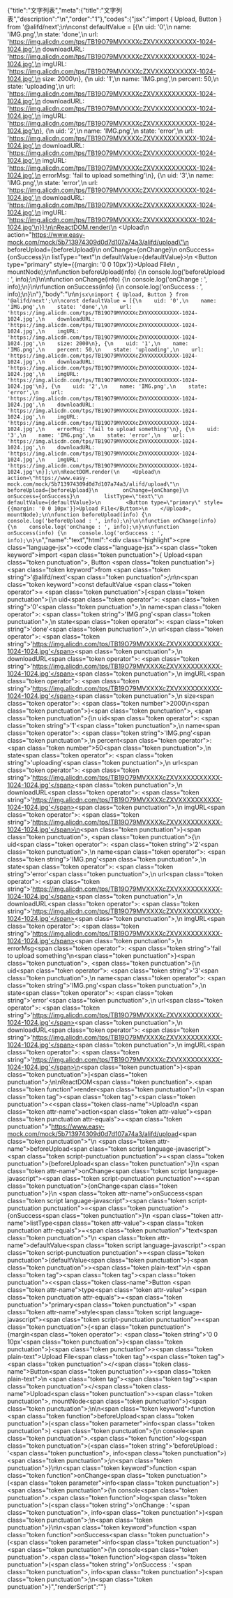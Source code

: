 {"title":"文字列表","meta":{"title":"文字列表","description":"\n","order":"1"},"codes":{"jsx":"import { Upload, Button } from '@alifd/next';\n\nconst defaultValue = [{\n    uid: '0',\n    name: 'IMG.png',\n    state: 'done',\n    url: 'https://img.alicdn.com/tps/TB19O79MVXXXXcZXVXXXXXXXXXX-1024-1024.jpg',\n    downloadURL: 'https://img.alicdn.com/tps/TB19O79MVXXXXcZXVXXXXXXXXXX-1024-1024.jpg',\n    imgURL: 'https://img.alicdn.com/tps/TB19O79MVXXXXcZXVXXXXXXXXXX-1024-1024.jpg',\n    size: 2000\n}, {\n    uid: '1',\n    name: 'IMG.png',\n    percent: 50,\n    state: 'uploading',\n    url: 'https://img.alicdn.com/tps/TB19O79MVXXXXcZXVXXXXXXXXXX-1024-1024.jpg',\n    downloadURL: 'https://img.alicdn.com/tps/TB19O79MVXXXXcZXVXXXXXXXXXX-1024-1024.jpg',\n    imgURL: 'https://img.alicdn.com/tps/TB19O79MVXXXXcZXVXXXXXXXXXX-1024-1024.jpg'\n}, {\n    uid: '2',\n    name: 'IMG.png',\n    state: 'error',\n    url: 'https://img.alicdn.com/tps/TB19O79MVXXXXcZXVXXXXXXXXXX-1024-1024.jpg',\n    downloadURL: 'https://img.alicdn.com/tps/TB19O79MVXXXXcZXVXXXXXXXXXX-1024-1024.jpg',\n    imgURL: 'https://img.alicdn.com/tps/TB19O79MVXXXXcZXVXXXXXXXXXX-1024-1024.jpg',\n    errorMsg: 'fail to upload something'\n}, {\n    uid: '3',\n    name: 'IMG.png',\n    state: 'error',\n    url: 'https://img.alicdn.com/tps/TB19O79MVXXXXcZXVXXXXXXXXXX-1024-1024.jpg',\n    downloadURL: 'https://img.alicdn.com/tps/TB19O79MVXXXXcZXVXXXXXXXXXX-1024-1024.jpg',\n    imgURL: 'https://img.alicdn.com/tps/TB19O79MVXXXXcZXVXXXXXXXXXX-1024-1024.jpg'\n}];\n\nReactDOM.render(\n    <Upload\n        action=\"https://www.easy-mock.com/mock/5b713974309d0d7d107a74a3/alifd/upload\"\n        beforeUpload={beforeUpload}\n        onChange={onChange}\n        onSuccess={onSuccess}\n        listType=\"text\"\n        defaultValue={defaultValue}>\n        <Button type=\"primary\" style={{margin: '0 0 10px'}}>Upload File</Button>\n    </Upload>, mountNode);\n\nfunction beforeUpload(info) {\n    console.log('beforeUpload : ', info);\n}\n\nfunction onChange(info) {\n    console.log('onChange : ', info);\n}\n\nfunction onSuccess(info) {\n    console.log('onSuccess : ', info);\n}\n"},"body":"\n\n````jsx\nimport { Upload, Button } from '@alifd/next';\n\nconst defaultValue = [{\n    uid: '0',\n    name: 'IMG.png',\n    state: 'done',\n    url: 'https://img.alicdn.com/tps/TB19O79MVXXXXcZXVXXXXXXXXXX-1024-1024.jpg',\n    downloadURL: 'https://img.alicdn.com/tps/TB19O79MVXXXXcZXVXXXXXXXXXX-1024-1024.jpg',\n    imgURL: 'https://img.alicdn.com/tps/TB19O79MVXXXXcZXVXXXXXXXXXX-1024-1024.jpg',\n    size: 2000\n}, {\n    uid: '1',\n    name: 'IMG.png',\n    percent: 50,\n    state: 'uploading',\n    url: 'https://img.alicdn.com/tps/TB19O79MVXXXXcZXVXXXXXXXXXX-1024-1024.jpg',\n    downloadURL: 'https://img.alicdn.com/tps/TB19O79MVXXXXcZXVXXXXXXXXXX-1024-1024.jpg',\n    imgURL: 'https://img.alicdn.com/tps/TB19O79MVXXXXcZXVXXXXXXXXXX-1024-1024.jpg'\n}, {\n    uid: '2',\n    name: 'IMG.png',\n    state: 'error',\n    url: 'https://img.alicdn.com/tps/TB19O79MVXXXXcZXVXXXXXXXXXX-1024-1024.jpg',\n    downloadURL: 'https://img.alicdn.com/tps/TB19O79MVXXXXcZXVXXXXXXXXXX-1024-1024.jpg',\n    imgURL: 'https://img.alicdn.com/tps/TB19O79MVXXXXcZXVXXXXXXXXXX-1024-1024.jpg',\n    errorMsg: 'fail to upload something'\n}, {\n    uid: '3',\n    name: 'IMG.png',\n    state: 'error',\n    url: 'https://img.alicdn.com/tps/TB19O79MVXXXXcZXVXXXXXXXXXX-1024-1024.jpg',\n    downloadURL: 'https://img.alicdn.com/tps/TB19O79MVXXXXcZXVXXXXXXXXXX-1024-1024.jpg',\n    imgURL: 'https://img.alicdn.com/tps/TB19O79MVXXXXcZXVXXXXXXXXXX-1024-1024.jpg'\n}];\n\nReactDOM.render(\n    <Upload\n        action=\"https://www.easy-mock.com/mock/5b713974309d0d7d107a74a3/alifd/upload\"\n        beforeUpload={beforeUpload}\n        onChange={onChange}\n        onSuccess={onSuccess}\n        listType=\"text\"\n        defaultValue={defaultValue}>\n        <Button type=\"primary\" style={{margin: '0 0 10px'}}>Upload File</Button>\n    </Upload>, mountNode);\n\nfunction beforeUpload(info) {\n    console.log('beforeUpload : ', info);\n}\n\nfunction onChange(info) {\n    console.log('onChange : ', info);\n}\n\nfunction onSuccess(info) {\n    console.log('onSuccess : ', info);\n}\n````","name":"text","html":"<script>(function(){'use strict';\n\nvar _next = require('@alifd/next');\n\nvar defaultValue = [{\n    uid: '0',\n    name: 'IMG.png',\n    state: 'done',\n    url: 'https://img.alicdn.com/tps/TB19O79MVXXXXcZXVXXXXXXXXXX-1024-1024.jpg',\n    downloadURL: 'https://img.alicdn.com/tps/TB19O79MVXXXXcZXVXXXXXXXXXX-1024-1024.jpg',\n    imgURL: 'https://img.alicdn.com/tps/TB19O79MVXXXXcZXVXXXXXXXXXX-1024-1024.jpg',\n    size: 2000\n}, {\n    uid: '1',\n    name: 'IMG.png',\n    percent: 50,\n    state: 'uploading',\n    url: 'https://img.alicdn.com/tps/TB19O79MVXXXXcZXVXXXXXXXXXX-1024-1024.jpg',\n    downloadURL: 'https://img.alicdn.com/tps/TB19O79MVXXXXcZXVXXXXXXXXXX-1024-1024.jpg',\n    imgURL: 'https://img.alicdn.com/tps/TB19O79MVXXXXcZXVXXXXXXXXXX-1024-1024.jpg'\n}, {\n    uid: '2',\n    name: 'IMG.png',\n    state: 'error',\n    url: 'https://img.alicdn.com/tps/TB19O79MVXXXXcZXVXXXXXXXXXX-1024-1024.jpg',\n    downloadURL: 'https://img.alicdn.com/tps/TB19O79MVXXXXcZXVXXXXXXXXXX-1024-1024.jpg',\n    imgURL: 'https://img.alicdn.com/tps/TB19O79MVXXXXcZXVXXXXXXXXXX-1024-1024.jpg',\n    errorMsg: 'fail to upload something'\n}, {\n    uid: '3',\n    name: 'IMG.png',\n    state: 'error',\n    url: 'https://img.alicdn.com/tps/TB19O79MVXXXXcZXVXXXXXXXXXX-1024-1024.jpg',\n    downloadURL: 'https://img.alicdn.com/tps/TB19O79MVXXXXcZXVXXXXXXXXXX-1024-1024.jpg',\n    imgURL: 'https://img.alicdn.com/tps/TB19O79MVXXXXcZXVXXXXXXXXXX-1024-1024.jpg'\n}];\n\nReactDOM.render(React.createElement(\n    _next.Upload,\n    {\n        action: 'https://www.easy-mock.com/mock/5b713974309d0d7d107a74a3/alifd/upload',\n        beforeUpload: beforeUpload,\n        onChange: onChange,\n        onSuccess: onSuccess,\n        listType: 'text',\n        defaultValue: defaultValue },\n    React.createElement(\n        _next.Button,\n        { type: 'primary', style: { margin: '0 0 10px' } },\n        'Upload File'\n    )\n), mountNode);\n\nfunction beforeUpload(info) {\n    console.log('beforeUpload : ', info);\n}\n\nfunction onChange(info) {\n    console.log('onChange : ', info);\n}\n\nfunction onSuccess(info) {\n    console.log('onSuccess : ', info);\n}})()</script><div class=\"highlight\"><pre class=\"language-jsx\"><code class=\"language-jsx\"><span class=\"token keyword\">import</span> <span class=\"token punctuation\">{</span> Upload<span class=\"token punctuation\">,</span> Button <span class=\"token punctuation\">}</span> <span class=\"token keyword\">from</span> <span class=\"token string\">'@alifd/next'</span><span class=\"token punctuation\">;</span>\n\n<span class=\"token keyword\">const</span> defaultValue <span class=\"token operator\">=</span> <span class=\"token punctuation\">[</span><span class=\"token punctuation\">{</span>\n    uid<span class=\"token operator\">:</span> <span class=\"token string\">'0'</span><span class=\"token punctuation\">,</span>\n    name<span class=\"token operator\">:</span> <span class=\"token string\">'IMG.png'</span><span class=\"token punctuation\">,</span>\n    state<span class=\"token operator\">:</span> <span class=\"token string\">'done'</span><span class=\"token punctuation\">,</span>\n    url<span class=\"token operator\">:</span> <span class=\"token string\">'https://img.alicdn.com/tps/TB19O79MVXXXXcZXVXXXXXXXXXX-1024-1024.jpg'</span><span class=\"token punctuation\">,</span>\n    downloadURL<span class=\"token operator\">:</span> <span class=\"token string\">'https://img.alicdn.com/tps/TB19O79MVXXXXcZXVXXXXXXXXXX-1024-1024.jpg'</span><span class=\"token punctuation\">,</span>\n    imgURL<span class=\"token operator\">:</span> <span class=\"token string\">'https://img.alicdn.com/tps/TB19O79MVXXXXcZXVXXXXXXXXXX-1024-1024.jpg'</span><span class=\"token punctuation\">,</span>\n    size<span class=\"token operator\">:</span> <span class=\"token number\">2000</span>\n<span class=\"token punctuation\">}</span><span class=\"token punctuation\">,</span> <span class=\"token punctuation\">{</span>\n    uid<span class=\"token operator\">:</span> <span class=\"token string\">'1'</span><span class=\"token punctuation\">,</span>\n    name<span class=\"token operator\">:</span> <span class=\"token string\">'IMG.png'</span><span class=\"token punctuation\">,</span>\n    percent<span class=\"token operator\">:</span> <span class=\"token number\">50</span><span class=\"token punctuation\">,</span>\n    state<span class=\"token operator\">:</span> <span class=\"token string\">'uploading'</span><span class=\"token punctuation\">,</span>\n    url<span class=\"token operator\">:</span> <span class=\"token string\">'https://img.alicdn.com/tps/TB19O79MVXXXXcZXVXXXXXXXXXX-1024-1024.jpg'</span><span class=\"token punctuation\">,</span>\n    downloadURL<span class=\"token operator\">:</span> <span class=\"token string\">'https://img.alicdn.com/tps/TB19O79MVXXXXcZXVXXXXXXXXXX-1024-1024.jpg'</span><span class=\"token punctuation\">,</span>\n    imgURL<span class=\"token operator\">:</span> <span class=\"token string\">'https://img.alicdn.com/tps/TB19O79MVXXXXcZXVXXXXXXXXXX-1024-1024.jpg'</span>\n<span class=\"token punctuation\">}</span><span class=\"token punctuation\">,</span> <span class=\"token punctuation\">{</span>\n    uid<span class=\"token operator\">:</span> <span class=\"token string\">'2'</span><span class=\"token punctuation\">,</span>\n    name<span class=\"token operator\">:</span> <span class=\"token string\">'IMG.png'</span><span class=\"token punctuation\">,</span>\n    state<span class=\"token operator\">:</span> <span class=\"token string\">'error'</span><span class=\"token punctuation\">,</span>\n    url<span class=\"token operator\">:</span> <span class=\"token string\">'https://img.alicdn.com/tps/TB19O79MVXXXXcZXVXXXXXXXXXX-1024-1024.jpg'</span><span class=\"token punctuation\">,</span>\n    downloadURL<span class=\"token operator\">:</span> <span class=\"token string\">'https://img.alicdn.com/tps/TB19O79MVXXXXcZXVXXXXXXXXXX-1024-1024.jpg'</span><span class=\"token punctuation\">,</span>\n    imgURL<span class=\"token operator\">:</span> <span class=\"token string\">'https://img.alicdn.com/tps/TB19O79MVXXXXcZXVXXXXXXXXXX-1024-1024.jpg'</span><span class=\"token punctuation\">,</span>\n    errorMsg<span class=\"token operator\">:</span> <span class=\"token string\">'fail to upload something'</span>\n<span class=\"token punctuation\">}</span><span class=\"token punctuation\">,</span> <span class=\"token punctuation\">{</span>\n    uid<span class=\"token operator\">:</span> <span class=\"token string\">'3'</span><span class=\"token punctuation\">,</span>\n    name<span class=\"token operator\">:</span> <span class=\"token string\">'IMG.png'</span><span class=\"token punctuation\">,</span>\n    state<span class=\"token operator\">:</span> <span class=\"token string\">'error'</span><span class=\"token punctuation\">,</span>\n    url<span class=\"token operator\">:</span> <span class=\"token string\">'https://img.alicdn.com/tps/TB19O79MVXXXXcZXVXXXXXXXXXX-1024-1024.jpg'</span><span class=\"token punctuation\">,</span>\n    downloadURL<span class=\"token operator\">:</span> <span class=\"token string\">'https://img.alicdn.com/tps/TB19O79MVXXXXcZXVXXXXXXXXXX-1024-1024.jpg'</span><span class=\"token punctuation\">,</span>\n    imgURL<span class=\"token operator\">:</span> <span class=\"token string\">'https://img.alicdn.com/tps/TB19O79MVXXXXcZXVXXXXXXXXXX-1024-1024.jpg'</span>\n<span class=\"token punctuation\">}</span><span class=\"token punctuation\">]</span><span class=\"token punctuation\">;</span>\n\nReactDOM<span class=\"token punctuation\">.</span><span class=\"token function\">render</span><span class=\"token punctuation\">(</span>\n    <span class=\"token tag\"><span class=\"token tag\"><span class=\"token punctuation\">&lt;</span><span class=\"token class-name\">Upload</span></span>\n        <span class=\"token attr-name\">action</span><span class=\"token attr-value\"><span class=\"token punctuation attr-equals\">=</span><span class=\"token punctuation\">\"</span>https://www.easy-mock.com/mock/5b713974309d0d7d107a74a3/alifd/upload<span class=\"token punctuation\">\"</span></span>\n        <span class=\"token attr-name\">beforeUpload</span><span class=\"token script language-javascript\"><span class=\"token script-punctuation punctuation\">=</span><span class=\"token punctuation\">{</span>beforeUpload<span class=\"token punctuation\">}</span></span>\n        <span class=\"token attr-name\">onChange</span><span class=\"token script language-javascript\"><span class=\"token script-punctuation punctuation\">=</span><span class=\"token punctuation\">{</span>onChange<span class=\"token punctuation\">}</span></span>\n        <span class=\"token attr-name\">onSuccess</span><span class=\"token script language-javascript\"><span class=\"token script-punctuation punctuation\">=</span><span class=\"token punctuation\">{</span>onSuccess<span class=\"token punctuation\">}</span></span>\n        <span class=\"token attr-name\">listType</span><span class=\"token attr-value\"><span class=\"token punctuation attr-equals\">=</span><span class=\"token punctuation\">\"</span>text<span class=\"token punctuation\">\"</span></span>\n        <span class=\"token attr-name\">defaultValue</span><span class=\"token script language-javascript\"><span class=\"token script-punctuation punctuation\">=</span><span class=\"token punctuation\">{</span>defaultValue<span class=\"token punctuation\">}</span></span><span class=\"token punctuation\">></span></span><span class=\"token plain-text\">\n        </span><span class=\"token tag\"><span class=\"token tag\"><span class=\"token punctuation\">&lt;</span><span class=\"token class-name\">Button</span></span> <span class=\"token attr-name\">type</span><span class=\"token attr-value\"><span class=\"token punctuation attr-equals\">=</span><span class=\"token punctuation\">\"</span>primary<span class=\"token punctuation\">\"</span></span> <span class=\"token attr-name\">style</span><span class=\"token script language-javascript\"><span class=\"token script-punctuation punctuation\">=</span><span class=\"token punctuation\">{</span><span class=\"token punctuation\">{</span>margin<span class=\"token operator\">:</span> <span class=\"token string\">'0 0 10px'</span><span class=\"token punctuation\">}</span><span class=\"token punctuation\">}</span></span><span class=\"token punctuation\">></span></span><span class=\"token plain-text\">Upload File</span><span class=\"token tag\"><span class=\"token tag\"><span class=\"token punctuation\">&lt;/</span><span class=\"token class-name\">Button</span></span><span class=\"token punctuation\">></span></span><span class=\"token plain-text\">\n    </span><span class=\"token tag\"><span class=\"token tag\"><span class=\"token punctuation\">&lt;/</span><span class=\"token class-name\">Upload</span></span><span class=\"token punctuation\">></span></span><span class=\"token punctuation\">,</span> mountNode<span class=\"token punctuation\">)</span><span class=\"token punctuation\">;</span>\n\n<span class=\"token keyword\">function</span> <span class=\"token function\">beforeUpload</span><span class=\"token punctuation\">(</span><span class=\"token parameter\">info</span><span class=\"token punctuation\">)</span> <span class=\"token punctuation\">{</span>\n    console<span class=\"token punctuation\">.</span><span class=\"token function\">log</span><span class=\"token punctuation\">(</span><span class=\"token string\">'beforeUpload : '</span><span class=\"token punctuation\">,</span> info<span class=\"token punctuation\">)</span><span class=\"token punctuation\">;</span>\n<span class=\"token punctuation\">}</span>\n\n<span class=\"token keyword\">function</span> <span class=\"token function\">onChange</span><span class=\"token punctuation\">(</span><span class=\"token parameter\">info</span><span class=\"token punctuation\">)</span> <span class=\"token punctuation\">{</span>\n    console<span class=\"token punctuation\">.</span><span class=\"token function\">log</span><span class=\"token punctuation\">(</span><span class=\"token string\">'onChange : '</span><span class=\"token punctuation\">,</span> info<span class=\"token punctuation\">)</span><span class=\"token punctuation\">;</span>\n<span class=\"token punctuation\">}</span>\n\n<span class=\"token keyword\">function</span> <span class=\"token function\">onSuccess</span><span class=\"token punctuation\">(</span><span class=\"token parameter\">info</span><span class=\"token punctuation\">)</span> <span class=\"token punctuation\">{</span>\n    console<span class=\"token punctuation\">.</span><span class=\"token function\">log</span><span class=\"token punctuation\">(</span><span class=\"token string\">'onSuccess : '</span><span class=\"token punctuation\">,</span> info<span class=\"token punctuation\">)</span><span class=\"token punctuation\">;</span>\n<span class=\"token punctuation\">}</span></code></pre></div>","renderScript":"<script>(function(){'use strict';\n\nvar _createClass = function () { function defineProperties(target, props) { for (var i = 0; i < props.length; i++) { var descriptor = props[i]; descriptor.enumerable = descriptor.enumerable || false; descriptor.configurable = true; if (\"value\" in descriptor) descriptor.writable = true; Object.defineProperty(target, descriptor.key, descriptor); } } return function (Constructor, protoProps, staticProps) { if (protoProps) defineProperties(Constructor.prototype, protoProps); if (staticProps) defineProperties(Constructor, staticProps); return Constructor; }; }();\n\nvar _reactLive = require('react-live');\n\nvar _next = require('@alifd/next');\n\nfunction _classCallCheck(instance, Constructor) { if (!(instance instanceof Constructor)) { throw new TypeError(\"Cannot call a class as a function\"); } }\n\nfunction _possibleConstructorReturn(self, call) { if (!self) { throw new ReferenceError(\"this hasn't been initialised - super() hasn't been called\"); } return call && (typeof call === \"object\" || typeof call === \"function\") ? call : self; }\n\nfunction _inherits(subClass, superClass) { if (typeof superClass !== \"function\" && superClass !== null) { throw new TypeError(\"Super expression must either be null or a function, not \" + typeof superClass); } subClass.prototype = Object.create(superClass && superClass.prototype, { constructor: { value: subClass, enumerable: false, writable: true, configurable: true } }); if (superClass) Object.setPrototypeOf ? Object.setPrototypeOf(subClass, superClass) : subClass.__proto__ = superClass; }\n\nwindow.demoNames.push('text');\n\n\nwindow.textRenderScript = function textRenderScript(liveDemo) {\n    var mountNode = document.getElementById('text-mount');\n    if (liveDemo === \"false\") {\n        var beforeUpload = function beforeUpload(info) {\n            console.log('beforeUpload : ', info);\n        };\n\n        var onChange = function onChange(info) {\n            console.log('onChange : ', info);\n        };\n\n        var onSuccess = function onSuccess(info) {\n            console.log('onSuccess : ', info);\n        };\n\n        document.getElementById('text-body').innerHTML = '<pre class=\"language-jsx\"><code class=\"language-jsx\"><span class=\"token keyword\">import</span> <span class=\"token punctuation\">{</span> Upload<span class=\"token punctuation\">,</span> Button <span class=\"token punctuation\">}</span> <span class=\"token keyword\">from</span> <span class=\"token string\">\\'@alifd/next\\'</span><span class=\"token punctuation\">;</span>\\n\\n<span class=\"token keyword\">const</span> defaultValue <span class=\"token operator\">=</span> <span class=\"token punctuation\">[</span><span class=\"token punctuation\">{</span>\\n    uid<span class=\"token operator\">:</span> <span class=\"token string\">\\'0\\'</span><span class=\"token punctuation\">,</span>\\n    name<span class=\"token operator\">:</span> <span class=\"token string\">\\'IMG.png\\'</span><span class=\"token punctuation\">,</span>\\n    state<span class=\"token operator\">:</span> <span class=\"token string\">\\'done\\'</span><span class=\"token punctuation\">,</span>\\n    url<span class=\"token operator\">:</span> <span class=\"token string\">\\'https://img.alicdn.com/tps/TB19O79MVXXXXcZXVXXXXXXXXXX-1024-1024.jpg\\'</span><span class=\"token punctuation\">,</span>\\n    downloadURL<span class=\"token operator\">:</span> <span class=\"token string\">\\'https://img.alicdn.com/tps/TB19O79MVXXXXcZXVXXXXXXXXXX-1024-1024.jpg\\'</span><span class=\"token punctuation\">,</span>\\n    imgURL<span class=\"token operator\">:</span> <span class=\"token string\">\\'https://img.alicdn.com/tps/TB19O79MVXXXXcZXVXXXXXXXXXX-1024-1024.jpg\\'</span><span class=\"token punctuation\">,</span>\\n    size<span class=\"token operator\">:</span> <span class=\"token number\">2000</span>\\n<span class=\"token punctuation\">}</span><span class=\"token punctuation\">,</span> <span class=\"token punctuation\">{</span>\\n    uid<span class=\"token operator\">:</span> <span class=\"token string\">\\'1\\'</span><span class=\"token punctuation\">,</span>\\n    name<span class=\"token operator\">:</span> <span class=\"token string\">\\'IMG.png\\'</span><span class=\"token punctuation\">,</span>\\n    percent<span class=\"token operator\">:</span> <span class=\"token number\">50</span><span class=\"token punctuation\">,</span>\\n    state<span class=\"token operator\">:</span> <span class=\"token string\">\\'uploading\\'</span><span class=\"token punctuation\">,</span>\\n    url<span class=\"token operator\">:</span> <span class=\"token string\">\\'https://img.alicdn.com/tps/TB19O79MVXXXXcZXVXXXXXXXXXX-1024-1024.jpg\\'</span><span class=\"token punctuation\">,</span>\\n    downloadURL<span class=\"token operator\">:</span> <span class=\"token string\">\\'https://img.alicdn.com/tps/TB19O79MVXXXXcZXVXXXXXXXXXX-1024-1024.jpg\\'</span><span class=\"token punctuation\">,</span>\\n    imgURL<span class=\"token operator\">:</span> <span class=\"token string\">\\'https://img.alicdn.com/tps/TB19O79MVXXXXcZXVXXXXXXXXXX-1024-1024.jpg\\'</span>\\n<span class=\"token punctuation\">}</span><span class=\"token punctuation\">,</span> <span class=\"token punctuation\">{</span>\\n    uid<span class=\"token operator\">:</span> <span class=\"token string\">\\'2\\'</span><span class=\"token punctuation\">,</span>\\n    name<span class=\"token operator\">:</span> <span class=\"token string\">\\'IMG.png\\'</span><span class=\"token punctuation\">,</span>\\n    state<span class=\"token operator\">:</span> <span class=\"token string\">\\'error\\'</span><span class=\"token punctuation\">,</span>\\n    url<span class=\"token operator\">:</span> <span class=\"token string\">\\'https://img.alicdn.com/tps/TB19O79MVXXXXcZXVXXXXXXXXXX-1024-1024.jpg\\'</span><span class=\"token punctuation\">,</span>\\n    downloadURL<span class=\"token operator\">:</span> <span class=\"token string\">\\'https://img.alicdn.com/tps/TB19O79MVXXXXcZXVXXXXXXXXXX-1024-1024.jpg\\'</span><span class=\"token punctuation\">,</span>\\n    imgURL<span class=\"token operator\">:</span> <span class=\"token string\">\\'https://img.alicdn.com/tps/TB19O79MVXXXXcZXVXXXXXXXXXX-1024-1024.jpg\\'</span><span class=\"token punctuation\">,</span>\\n    errorMsg<span class=\"token operator\">:</span> <span class=\"token string\">\\'fail to upload something\\'</span>\\n<span class=\"token punctuation\">}</span><span class=\"token punctuation\">,</span> <span class=\"token punctuation\">{</span>\\n    uid<span class=\"token operator\">:</span> <span class=\"token string\">\\'3\\'</span><span class=\"token punctuation\">,</span>\\n    name<span class=\"token operator\">:</span> <span class=\"token string\">\\'IMG.png\\'</span><span class=\"token punctuation\">,</span>\\n    state<span class=\"token operator\">:</span> <span class=\"token string\">\\'error\\'</span><span class=\"token punctuation\">,</span>\\n    url<span class=\"token operator\">:</span> <span class=\"token string\">\\'https://img.alicdn.com/tps/TB19O79MVXXXXcZXVXXXXXXXXXX-1024-1024.jpg\\'</span><span class=\"token punctuation\">,</span>\\n    downloadURL<span class=\"token operator\">:</span> <span class=\"token string\">\\'https://img.alicdn.com/tps/TB19O79MVXXXXcZXVXXXXXXXXXX-1024-1024.jpg\\'</span><span class=\"token punctuation\">,</span>\\n    imgURL<span class=\"token operator\">:</span> <span class=\"token string\">\\'https://img.alicdn.com/tps/TB19O79MVXXXXcZXVXXXXXXXXXX-1024-1024.jpg\\'</span>\\n<span class=\"token punctuation\">}</span><span class=\"token punctuation\">]</span><span class=\"token punctuation\">;</span>\\n\\nReactDOM<span class=\"token punctuation\">.</span><span class=\"token function\">render</span><span class=\"token punctuation\">(</span>\\n    <span class=\"token tag\"><span class=\"token tag\"><span class=\"token punctuation\">&lt;</span><span class=\"token class-name\">Upload</span></span>\\n        <span class=\"token attr-name\">action</span><span class=\"token attr-value\"><span class=\"token punctuation attr-equals\">=</span><span class=\"token punctuation\">\"</span>https://www.easy-mock.com/mock/5b713974309d0d7d107a74a3/alifd/upload<span class=\"token punctuation\">\"</span></span>\\n        <span class=\"token attr-name\">beforeUpload</span><span class=\"token script language-javascript\"><span class=\"token script-punctuation punctuation\">=</span><span class=\"token punctuation\">{</span>beforeUpload<span class=\"token punctuation\">}</span></span>\\n        <span class=\"token attr-name\">onChange</span><span class=\"token script language-javascript\"><span class=\"token script-punctuation punctuation\">=</span><span class=\"token punctuation\">{</span>onChange<span class=\"token punctuation\">}</span></span>\\n        <span class=\"token attr-name\">onSuccess</span><span class=\"token script language-javascript\"><span class=\"token script-punctuation punctuation\">=</span><span class=\"token punctuation\">{</span>onSuccess<span class=\"token punctuation\">}</span></span>\\n        <span class=\"token attr-name\">listType</span><span class=\"token attr-value\"><span class=\"token punctuation attr-equals\">=</span><span class=\"token punctuation\">\"</span>text<span class=\"token punctuation\">\"</span></span>\\n        <span class=\"token attr-name\">defaultValue</span><span class=\"token script language-javascript\"><span class=\"token script-punctuation punctuation\">=</span><span class=\"token punctuation\">{</span>defaultValue<span class=\"token punctuation\">}</span></span><span class=\"token punctuation\">></span></span><span class=\"token plain-text\">\\n        </span><span class=\"token tag\"><span class=\"token tag\"><span class=\"token punctuation\">&lt;</span><span class=\"token class-name\">Button</span></span> <span class=\"token attr-name\">type</span><span class=\"token attr-value\"><span class=\"token punctuation attr-equals\">=</span><span class=\"token punctuation\">\"</span>primary<span class=\"token punctuation\">\"</span></span> <span class=\"token attr-name\">style</span><span class=\"token script language-javascript\"><span class=\"token script-punctuation punctuation\">=</span><span class=\"token punctuation\">{</span><span class=\"token punctuation\">{</span>margin<span class=\"token operator\">:</span> <span class=\"token string\">\\'0 0 10px\\'</span><span class=\"token punctuation\">}</span><span class=\"token punctuation\">}</span></span><span class=\"token punctuation\">></span></span><span class=\"token plain-text\">Upload File</span><span class=\"token tag\"><span class=\"token tag\"><span class=\"token punctuation\">&lt;/</span><span class=\"token class-name\">Button</span></span><span class=\"token punctuation\">></span></span><span class=\"token plain-text\">\\n    </span><span class=\"token tag\"><span class=\"token tag\"><span class=\"token punctuation\">&lt;/</span><span class=\"token class-name\">Upload</span></span><span class=\"token punctuation\">></span></span><span class=\"token punctuation\">,</span> mountNode<span class=\"token punctuation\">)</span><span class=\"token punctuation\">;</span>\\n\\n<span class=\"token keyword\">function</span> <span class=\"token function\">beforeUpload</span><span class=\"token punctuation\">(</span><span class=\"token parameter\">info</span><span class=\"token punctuation\">)</span> <span class=\"token punctuation\">{</span>\\n    console<span class=\"token punctuation\">.</span><span class=\"token function\">log</span><span class=\"token punctuation\">(</span><span class=\"token string\">\\'beforeUpload : \\'</span><span class=\"token punctuation\">,</span> info<span class=\"token punctuation\">)</span><span class=\"token punctuation\">;</span>\\n<span class=\"token punctuation\">}</span>\\n\\n<span class=\"token keyword\">function</span> <span class=\"token function\">onChange</span><span class=\"token punctuation\">(</span><span class=\"token parameter\">info</span><span class=\"token punctuation\">)</span> <span class=\"token punctuation\">{</span>\\n    console<span class=\"token punctuation\">.</span><span class=\"token function\">log</span><span class=\"token punctuation\">(</span><span class=\"token string\">\\'onChange : \\'</span><span class=\"token punctuation\">,</span> info<span class=\"token punctuation\">)</span><span class=\"token punctuation\">;</span>\\n<span class=\"token punctuation\">}</span>\\n\\n<span class=\"token keyword\">function</span> <span class=\"token function\">onSuccess</span><span class=\"token punctuation\">(</span><span class=\"token parameter\">info</span><span class=\"token punctuation\">)</span> <span class=\"token punctuation\">{</span>\\n    console<span class=\"token punctuation\">.</span><span class=\"token function\">log</span><span class=\"token punctuation\">(</span><span class=\"token string\">\\'onSuccess : \\'</span><span class=\"token punctuation\">,</span> info<span class=\"token punctuation\">)</span><span class=\"token punctuation\">;</span>\\n<span class=\"token punctuation\">}</span>\\n</code></pre>\\n'.replace(/{backquote}/g, '`').replace(/{dollar}/g, '$');\n\n        var defaultValue = [{\n            uid: '0',\n            name: 'IMG.png',\n            state: 'done',\n            url: 'https://img.alicdn.com/tps/TB19O79MVXXXXcZXVXXXXXXXXXX-1024-1024.jpg',\n            downloadURL: 'https://img.alicdn.com/tps/TB19O79MVXXXXcZXVXXXXXXXXXX-1024-1024.jpg',\n            imgURL: 'https://img.alicdn.com/tps/TB19O79MVXXXXcZXVXXXXXXXXXX-1024-1024.jpg',\n            size: 2000\n        }, {\n            uid: '1',\n            name: 'IMG.png',\n            percent: 50,\n            state: 'uploading',\n            url: 'https://img.alicdn.com/tps/TB19O79MVXXXXcZXVXXXXXXXXXX-1024-1024.jpg',\n            downloadURL: 'https://img.alicdn.com/tps/TB19O79MVXXXXcZXVXXXXXXXXXX-1024-1024.jpg',\n            imgURL: 'https://img.alicdn.com/tps/TB19O79MVXXXXcZXVXXXXXXXXXX-1024-1024.jpg'\n        }, {\n            uid: '2',\n            name: 'IMG.png',\n            state: 'error',\n            url: 'https://img.alicdn.com/tps/TB19O79MVXXXXcZXVXXXXXXXXXX-1024-1024.jpg',\n            downloadURL: 'https://img.alicdn.com/tps/TB19O79MVXXXXcZXVXXXXXXXXXX-1024-1024.jpg',\n            imgURL: 'https://img.alicdn.com/tps/TB19O79MVXXXXcZXVXXXXXXXXXX-1024-1024.jpg',\n            errorMsg: 'fail to upload something'\n        }, {\n            uid: '3',\n            name: 'IMG.png',\n            state: 'error',\n            url: 'https://img.alicdn.com/tps/TB19O79MVXXXXcZXVXXXXXXXXXX-1024-1024.jpg',\n            downloadURL: 'https://img.alicdn.com/tps/TB19O79MVXXXXcZXVXXXXXXXXXX-1024-1024.jpg',\n            imgURL: 'https://img.alicdn.com/tps/TB19O79MVXXXXcZXVXXXXXXXXXX-1024-1024.jpg'\n        }];\n\n        ReactDOM.render(React.createElement(\n            _next.Upload,\n            {\n                action: 'https://www.easy-mock.com/mock/5b713974309d0d7d107a74a3/alifd/upload',\n                beforeUpload: beforeUpload,\n                onChange: onChange,\n                onSuccess: onSuccess,\n                listType: 'text',\n                defaultValue: defaultValue },\n            React.createElement(\n                _next.Button,\n                { type: 'primary', style: { margin: '0 0 10px' } },\n                'Upload File'\n            )\n        ), mountNode);\n\n        return;\n    }\n\n    var textLiveScript = 'const defaultValue = [\\n  {\\n    uid: \"0\",\\n    name: \"IMG.png\",\\n    state: \"done\",\\n    url: \"https://img.alicdn.com/tps/TB19O79MVXXXXcZXVXXXXXXXXXX-1024-1024.jpg\",\\n    downloadURL:\\n      \"https://img.alicdn.com/tps/TB19O79MVXXXXcZXVXXXXXXXXXX-1024-1024.jpg\",\\n    imgURL:\\n      \"https://img.alicdn.com/tps/TB19O79MVXXXXcZXVXXXXXXXXXX-1024-1024.jpg\",\\n    size: 2000\\n  },\\n  {\\n    uid: \"1\",\\n    name: \"IMG.png\",\\n    percent: 50,\\n    state: \"uploading\",\\n    url: \"https://img.alicdn.com/tps/TB19O79MVXXXXcZXVXXXXXXXXXX-1024-1024.jpg\",\\n    downloadURL:\\n      \"https://img.alicdn.com/tps/TB19O79MVXXXXcZXVXXXXXXXXXX-1024-1024.jpg\",\\n    imgURL:\\n      \"https://img.alicdn.com/tps/TB19O79MVXXXXcZXVXXXXXXXXXX-1024-1024.jpg\"\\n  },\\n  {\\n    uid: \"2\",\\n    name: \"IMG.png\",\\n    state: \"error\",\\n    url: \"https://img.alicdn.com/tps/TB19O79MVXXXXcZXVXXXXXXXXXX-1024-1024.jpg\",\\n    downloadURL:\\n      \"https://img.alicdn.com/tps/TB19O79MVXXXXcZXVXXXXXXXXXX-1024-1024.jpg\",\\n    imgURL:\\n      \"https://img.alicdn.com/tps/TB19O79MVXXXXcZXVXXXXXXXXXX-1024-1024.jpg\",\\n    errorMsg: \"fail to upload something\"\\n  },\\n  {\\n    uid: \"3\",\\n    name: \"IMG.png\",\\n    state: \"error\",\\n    url: \"https://img.alicdn.com/tps/TB19O79MVXXXXcZXVXXXXXXXXXX-1024-1024.jpg\",\\n    downloadURL:\\n      \"https://img.alicdn.com/tps/TB19O79MVXXXXcZXVXXXXXXXXXX-1024-1024.jpg\",\\n    imgURL:\\n      \"https://img.alicdn.com/tps/TB19O79MVXXXXcZXVXXXXXXXXXX-1024-1024.jpg\"\\n  }\\n];\\n\\nReactDOM.render(\\n  <Upload\\n    action=\"https://www.easy-mock.com/mock/5b713974309d0d7d107a74a3/alifd/upload\"\\n    beforeUpload={beforeUpload}\\n    onChange={onChange}\\n    onSuccess={onSuccess}\\n    listType=\"text\"\\n    defaultValue={defaultValue}\\n  >\\n    <Button type=\"primary\" style={{ margin: \"0 0 10px\" }}>\\n      Upload File\\n    </Button>\\n  </Upload>,\\n  mountNode\\n);\\n\\nfunction beforeUpload(info) {\\n  console.log(\"beforeUpload : \", info);\\n}\\n\\nfunction onChange(info) {\\n  console.log(\"onChange : \", info);\\n}\\n\\nfunction onSuccess(info) {\\n  console.log(\"onSuccess : \", info);\\n}';\n    var emptyTheme = {\n        plain: {},\n        styles: [{\n            types: [],\n            styles: {}\n        }]\n    };\n\n    function renderAfter() {\n        ReactDOM.render(React.createElement(\n            _next.Balloon.Tooltip,\n            {\n                align: 't',\n                style: { maxWidth: 320 },\n                trigger: React.createElement('div', {\n                    dangerouslySetInnerHTML: {\n                        __html: '<pre class=\"language-jsx\"><code class=\"language-jsx\"><span class=\"token keyword\">import</span> <span class=\"token punctuation\">{</span> Upload<span class=\"token punctuation\">,</span> Button <span class=\"token punctuation\">}</span> <span class=\"token keyword\">from</span> <span class=\"token string\">\\'@alifd/next\\'</span><span class=\"token punctuation\">;</span>\\n</code></pre>\\n'\n                    }\n                })\n            },\n            '\\u7F16\\u8F91\\u6A21\\u5F0F\\u6682\\u4E0D\\u652F\\u6301\\u4FEE\\u6539\\u4F9D\\u8D56\\u5F15\\u5165'\n        ), document.getElementById('text-live-import'));\n    }\n\n    var LiveRenderer = function (_React$Component) {\n        _inherits(LiveRenderer, _React$Component);\n\n        function LiveRenderer(props) {\n            _classCallCheck(this, LiveRenderer);\n\n            var _this = _possibleConstructorReturn(this, (LiveRenderer.__proto__ || Object.getPrototypeOf(LiveRenderer)).call(this, props));\n\n            _this.onBlur = function () {\n                var time = new Date().getTime();\n                window.top.postMessage({\n                    type: 'ReactLiveEdit',\n                    from: 'demo',\n                    body: { name: 'text', component: 'Upload', time: time }\n                }, '*');\n            };\n\n            return _this;\n        }\n\n        _createClass(LiveRenderer, [{\n            key: 'componentDidMount',\n            value: function componentDidMount() {\n                renderAfter();\n            }\n        }, {\n            key: 'render',\n            value: function render() {\n                return React.createElement(\n                    _reactLive.LiveProvider,\n                    {\n                        code: textLiveScript,\n                        scope: { Upload: _next.Upload, Button: _next.Button, mountNode: mountNode },\n                        noInline: true },\n                    React.createElement(\n                        'div',\n                        { id: 'text-live-editor' },\n                        React.createElement(_reactLive.LiveError, { id: 'text-live-error', className: 'react-live-error' }),\n                        React.createElement('div', { id: 'text-live-import' }),\n                        React.createElement(\n                            'div',\n                            { id: 'text-live-body', className: 'react-live-body' },\n                            React.createElement(_reactLive.LiveEditor, { theme: emptyTheme, onBlur: this.onBlur })\n                        ),\n                        React.createElement('div', { id: 'text-live-css' })\n                    ),\n                    React.createElement(_reactLive.LivePreview, null)\n                );\n            }\n        }]);\n\n        return LiveRenderer;\n    }(React.Component);\n\n    ReactDOM.render(React.createElement(LiveRenderer, null), document.getElementById('text-body'));\n    return;\n};\n\nwindow.renderFuncs.push(textRenderScript);\n\nfunction onRiddleOrCodePenClick(type) {\n    var time = new Date().getTime();\n    window.top.postMessage({\n        type: 'RiddleOrCodePenClick',\n        from: 'demo',\n        body: { name: 'text', component: 'Upload', type: type, time: time }\n    }, '*');\n}\nReactDOM.render(React.createElement(\n    _next.Balloon.Tooltip,\n    {\n        align: 'b',\n        style: { maxWidth: 400 },\n        trigger: React.createElement(\n            'span',\n            { role: 'img', className: 'op-icon', onClick: function onClick() {\n                    return onRiddleOrCodePenClick('CodePen');\n                } },\n            React.createElement(\n                'svg',\n                { viewBox: '0 0 20 20', fill: 'currentColor' },\n                React.createElement('path', {\n                    d: 'M17.7207447,7.0537234 L10.2739362,2.0893617 C10.0952128,1.97021277 9.86223404,1.97021277 9.68404255,2.0893617 L2.23723404,7.0537234 C2.0893617,7.15212766 2.00053191,7.31861702 2.00053191,7.4962766 L2.00053191,12.4606383 C2.00053191,12.6382979 2.0893617,12.8047872 2.23723404,12.9031915 L9.68404255,17.8675532 C9.77340426,17.9271277 9.87606383,17.9569149 9.97925532,17.9569149 C10.0824468,17.9569149 10.1851064,17.9271277 10.2744681,17.8675532 L17.7212766,12.9031915 C17.8691489,12.8047872 17.9579787,12.6382979 17.9579787,12.4606383 L17.9579787,7.4962766 C17.9579787,7.31861702 17.8691489,7.15212766 17.7212766,7.0537234 L17.7207447,7.0537234 Z M9.9787234,11.8218085 L7.2143617,9.9787234 L9.9787234,8.1356383 L12.7430851,9.9787234 L9.9787234,11.8218085 Z M10.5106383,7.21170213 L10.5106383,3.52553191 L16.4664894,7.4962766 L13.7021277,9.3393617 L10.5106383,7.21170213 Z M9.44680851,7.21170213 L6.25531915,9.3393617 L3.49095745,7.4962766 L9.44680851,3.52553191 L9.44680851,7.21170213 Z M5.2962766,9.9787234 L3.06382979,11.4670213 L3.06382979,8.49042553 L5.2962766,9.9787234 Z M6.25531915,10.6180851 L9.44680851,12.7457447 L9.44680851,16.4319149 L3.49095745,12.4611702 L6.25531915,10.6180851 Z M10.5106383,12.7457447 L13.7021277,10.6180851 L16.4664894,12.4611702 L10.5106383,16.4319149 L10.5106383,12.7457447 Z M14.6611702,9.9787234 L16.893617,8.49042553 L16.893617,11.4670213 L14.6611702,9.9787234 Z' })\n            )\n        ) },\n    React.createElement(\n        'span',\n        null,\n        '\\u5728CodePen\\u4E2D\\u6253\\u5F00'\n    )\n), document.getElementById('text-CodePen'));\nReactDOM.render(React.createElement(\n    _next.Balloon.Tooltip,\n    {\n        align: 'b',\n        style: { maxWidth: 400 },\n        trigger: React.createElement(\n            'span',\n            { role: 'img', className: 'op-icon', onClick: function onClick() {\n                    return onRiddleOrCodePenClick('Riddle');\n                } },\n            React.createElement(\n                'svg',\n                { viewBox: '0 0 20 20', fill: 'currentColor' },\n                React.createElement('path', {\n                    d: 'M12.0135981,2 C14.9585189,2 17.345849,4.38716704 17.345849,7.33333333 C17.345849,9.38478693 16.1882418,11.1657179 14.4903288,12.0578577 L17.2084049,16.7658872 C17.2378708,16.8169235 17.2591949,16.8704263 17.2727803,16.9248914 C17.3474476,17.0262914 17.3916465,17.1520943 17.3916465,17.2882205 C17.3916465,17.628088 17.1161295,17.9036051 16.7762619,17.9036051 L2.81174505,17.9048498 C2.75007855,17.9255976 2.68404472,17.9368421 2.61538462,17.9368421 C2.27551708,17.9368421 2,17.661325 2,17.3214575 L2,4.90050552 C2,4.44767651 2.36696407,4.08058607 2.8201909,4.08058607 L2.8201909,4.08058607 L4.598,4.08 L4.59829061,3.64037695 C4.59829061,2.78210363 5.25867561,2.07778272 6.09736436,2.00602116 L6.23871411,2 Z M11.9839597,3.23076923 L6.23745245,3.23076923 C6.01143198,3.23076923 5.82905984,3.41419855 5.82905984,3.64047008 L5.82905984,3.64047008 L5.829,4.08 L11.5615101,4.08058607 C13.3089935,4.08058607 14.7370181,5.4476011 14.8334247,7.17082808 L14.8386124,7.35677655 C14.8386124,9.16616658 13.3721154,10.632967 11.5615101,10.632967 L11.5615101,10.632967 L10.299,10.632 L12.6155561,14.6429723 C12.7020335,14.7927556 12.7183875,14.9637818 12.6748043,15.1180362 C12.6779184,15.1342067 12.6786336,15.1513556 12.6786336,15.1686715 C12.6786336,15.508539 12.4031165,15.7840561 12.063249,15.7840561 L5.39477011,15.7840561 C5.33908357,15.7840561 5.28512459,15.7766596 5.23382202,15.7627953 L5.21367522,15.7639098 L5.21367522,15.7639098 C4.87380768,15.7639098 4.59829061,15.4883927 4.59829061,15.1485252 L4.598,5.323 L3.23076923,5.32307709 L3.23,16.672 L15.733,16.672 L13.0769083,12.0713449 C12.9069827,11.7770252 13.0078241,11.40068 13.3021438,11.2307544 C13.3538063,11.200927 13.4079962,11.1794424 13.4631533,11.1658825 C14.9972153,10.5673738 16.0854701,9.07745387 16.0854701,7.33333333 C16.0854701,5.06705157 14.2491614,3.23076923 11.9839597,3.23076923 L11.9839597,3.23076923 Z M11.7212434,5.32867389 L11.5688942,5.32307709 L5.829,5.323 L5.82905984,11.0261966 C5.82905984,11.0464748 5.83052125,11.0664018 5.83334393,11.0858783 L5.84579569,11.1428571 L5.829,11.142 L5.829,14.553 L11.142,14.553 L8.71393544,10.3467056 C8.54400168,10.0523717 8.64484792,9.67600839 8.93918185,9.50607462 C9.01663814,9.46135521 9.09977514,9.43538787 9.18333591,9.42676402 L9.18350929,9.40512829 L11.5688942,9.40512829 C12.6982428,9.40512829 13.6102561,8.49132999 13.6102561,7.36410269 C13.6102561,6.23662753 12.6963072,5.32307709 11.5688942,5.32307709 Z' })\n            )\n        ) },\n    React.createElement(\n        'span',\n        null,\n        '\\u5728Riddle\\u4E2D\\u6253\\u5F00'\n    )\n), document.getElementById('text-Riddle'));\nReactDOM.render(React.createElement(\n    _next.Balloon.Tooltip,\n    {\n        align: 'b',\n        style: { maxWidth: 320 },\n        trigger: React.createElement(\n            'span',\n            { className: 'code-box-code-action', onClick: function onClick() {\n                    _next.Message.success('复制成功');\n                } },\n            React.createElement(\n                'svg',\n                { viewBox: '0 0 20 20', focusable: 'false', 'data-icon': 'snippets', width: '20px', height: '20px', fill: 'currentColor', 'aria-hidden': 'true' },\n                React.createElement('path', { d: 'M15,5 L15,18 L2,18 L2,5 L15,5 Z M14,6 L3,6 L3,17 L14,17 L14,6 Z M18,2 L18,15 L16,15 L16,13.999 L17,14 L17,3 L6,3 L6,4 L5,4 L5,2 L18,2 Z M9,8 L9,11 L12,11 L12,12 L9,12 L9,15 L8,15 L8,12 L5,12 L5,11 L8,11 L8,8 L9,8 Z' })\n            )\n        )\n    },\n    React.createElement(\n        'span',\n        null,\n        '\\u590D\\u5236\\u4EE3\\u7801'\n    )\n), document.getElementById('text-copy-btn'));\nReactDOM.render(React.createElement(\n    React.Fragment,\n    null,\n    React.createElement(\n        _next.Balloon.Tooltip,\n        {\n            align: 'b',\n            style: { maxWidth: 400 },\n            trigger: React.createElement(\n                'span',\n                { id: 'text-icon-show', className: 'code-box-code-action code-expand-icon-show' },\n                React.createElement(\n                    'svg',\n                    { alt: 'expand code', width: '20px', height: '20px', viewBox: '0 0 20 20', fill: 'currentColor' },\n                    React.createElement('path', {\n                        d: 'M14.4307124,13.5667899 L15.1349452,14.276759 L10.7473676,18.6288871 L6.42783259,14.2738791 L7.13782502,13.5696698 L10.7530744,17.2147744 L14.4307124,13.5667899 Z M4.79130753,8.067524 L16.3824174,11.1733525 L16.1235984,12.1392784 L4.53248848,9.03344983 L4.79130753,8.067524 Z M10.8154102,1.57503552 L15.1349452,5.93004351 L14.4249528,6.63425282 L10.809949,2.98914817 L7.13206544,6.6371327 L6.42783259,5.92716363 L10.8154102,1.57503552 Z',\n                        transform: 'translate(10.457453, 10.101961) rotate(90.000000) translate(-10.457453, -10.101961) ' })\n                )\n            ) },\n        React.createElement(\n            'span',\n            null,\n            '\\u5C55\\u5F00\\u4EE3\\u7801',\n            React.createElement('br', null),\n            React.createElement('br', null),\n            '\\u5C0F\\u63D0\\u793A: ',\n            React.createElement('br', null),\n            React.createElement('br', null),\n            ' 1. \\u70B9\\u51FB\\u4E00\\u4E0B\\u4EE3\\u7801\\uFF0C\\u8BD5\\u4E00\\u8BD5\\u5728\\u7EBF\\u7F16\\u8F91\\u9884\\u89C8\\u5427\\uFF01 ',\n            React.createElement('br', null),\n            React.createElement('br', null),\n            '2. \\u9875\\u9762\\u53F3\\u4E0A\\u65B9 \\u6709 ',\n            React.createElement(\n                'strong',\n                null,\n                '\\u5168\\u5C40\\u4EE3\\u7801\\u5C55\\u5F00'\n            ),\n            ' \\u53CA ',\n            React.createElement(\n                'strong',\n                null,\n                '\\u5F00\\u542F\\u5728\\u7EBF\\u7F16\\u8F91'\n            ),\n            ' \\u6A21\\u5F0F\\u54DF\\uFF5E'\n        )\n    ),\n    React.createElement(\n        _next.Balloon.Tooltip,\n        {\n            align: 'b',\n            style: { maxWidth: 400 },\n            trigger: React.createElement(\n                'span',\n                { id: 'text-icon-hide', className: 'code-box-code-action code-expand-icon-hide', style: { display: 'none' } },\n                React.createElement(\n                    'svg',\n                    { alt: 'expand code', width: '20px', height: '20px', viewBox: '0 0 20 20', style: { fill: '#3B9AFF' } },\n                    React.createElement('path', {\n                        d: 'M14.4307124,13.5667899 L15.1349452,14.276759 L10.7473676,18.6288871 L6.42783259,14.2738791 L7.13782502,13.5696698 L10.7530744,17.2147744 L14.4307124,13.5667899 Z M4.79130753,8.067524 L16.3824174,11.1733525 L16.1235984,12.1392784 L4.53248848,9.03344983 L4.79130753,8.067524 Z M10.8154102,1.57503552 L15.1349452,5.93004351 L14.4249528,6.63425282 L10.809949,2.98914817 L7.13206544,6.6371327 L6.42783259,5.92716363 L10.8154102,1.57503552 Z',\n                        transform: 'translate(10.457453, 10.101961) rotate(90.000000) translate(-10.457453, -10.101961) ' })\n                )\n            ) },\n        React.createElement(\n            'span',\n            null,\n            '\\u6536\\u8D77\\u4EE3\\u7801',\n            React.createElement('br', null),\n            React.createElement('br', null),\n            '\\u5C0F\\u63D0\\u793A: ',\n            React.createElement('br', null),\n            React.createElement('br', null),\n            ' 1. \\u70B9\\u51FB\\u4E00\\u4E0B\\u4EE3\\u7801\\uFF0C\\u8BD5\\u4E00\\u8BD5\\u5728\\u7EBF\\u7F16\\u8F91\\u9884\\u89C8\\u5427\\uFF01 ',\n            React.createElement('br', null),\n            React.createElement('br', null),\n            '2. \\u9875\\u9762\\u53F3\\u4E0A\\u65B9 \\u6709 ',\n            React.createElement(\n                'strong',\n                null,\n                '\\u5168\\u5C40\\u4EE3\\u7801\\u5C55\\u5F00'\n            ),\n            ' \\u53CA ',\n            React.createElement(\n                'strong',\n                null,\n                '\\u5F00\\u542F\\u5728\\u7EBF\\u7F16\\u8F91'\n            ),\n            ' \\u6A21\\u5F0F\\u54DF\\uFF5E'\n        )\n    )\n), document.getElementById('text-fold-code'));})()</script>"}